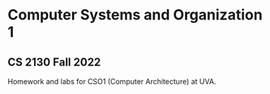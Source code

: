 # Computer Systems and Organization 1

## CS 2130 Fall 2022

Homework and labs for CSO1 (Computer Architecture) at UVA.
